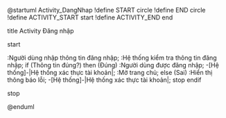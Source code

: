@startuml Activity_DangNhap
!define START circle
!define END circle
!define ACTIVITY_START start
!define ACTIVITY_END end

title Activity Đăng nhập

start

:Người dùng nhập thông tin đăng nhập;
:Hệ thống kiểm tra thông tin đăng nhập;
if (Thông tin đúng?) then (Đúng)
  :Người dùng được đăng nhập;
  -[Hệ thống]-|Hệ thống xác thực tài khoản|;
  :Mở trang chủ;
else (Sai)
  :Hiển thị thông báo lỗi;
  -[Hệ thống]-|Hệ thống xác thực tài khoản|;
  stop
endif

stop

@enduml
